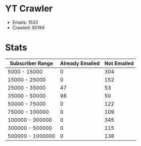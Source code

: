 # YT Crawler
- Emails: 1533
- Crawled: 85194

# Stats
| Subscriber Range  | Already Emailed | Not Emailed |
|-------|-------|-------|
| 5000 - 15000 | 0 | 304 |
| 15000 - 25000 | 0 | 152 |
| 25000 - 35000 | 47 | 53 |
| 35000 - 50000 | 98 | 50 |
| 50000 - 75000 | 0 | 122 |
| 75000 - 100000 | 0 | 109 |
| 100000 - 300000 | 0 | 345 |
| 300000 - 500000 | 0 | 115 |
| 500000 - 1000000 | 0 | 138 |
